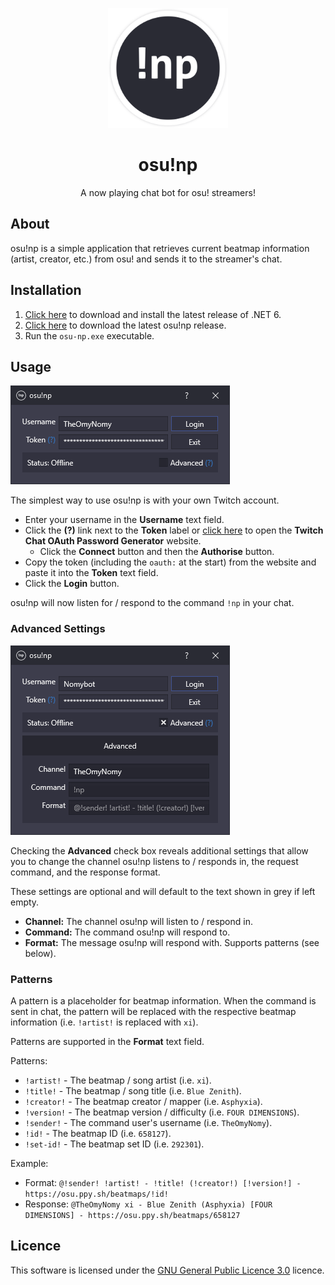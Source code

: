 <p align="center">
  <img width="192px" src="assets/logo.png">
</p>

<h1 align="center">osu!np</h1>

<p align="center">
  A now playing chat bot for osu! streamers!
</p>

## About

osu!np is a simple application that retrieves current beatmap information (artist, creator, etc.) from osu! and sends it
to the streamer's chat.

## Installation

1. [Click here](https://aka.ms/dotnet/6.0/windowsdesktop-runtime-win-x64.exe) to download and install the latest release
   of .NET 6.
2. [Click here](https://github.com/TheOmyNomy/OsuNowPlaying/releases/latest/download/osu-np.exe) to download the latest
   osu!np release.
3. Run the `osu-np.exe` executable.
## Usage

![](assets/example.png)

The simplest way to use osu!np is with your own Twitch account.

* Enter your username in the **Username** text field.
* Click the **(?)** link next to the **Token** label or [click here](https://twitchapps.com/tmi/) to open the **Twitch
  Chat OAuth Password Generator** website.
    * Click the **Connect** button and then the **Authorise** button.
* Copy the token (including the `oauth:` at the start) from the website and paste it into the **Token** text field.
* Click the **Login** button.

osu!np will now listen for / respond to the command `!np` in your chat.

### Advanced Settings

![](assets/advanced-example.png)

Checking the **Advanced** check box reveals additional settings that allow you to change the channel osu!np listens to /
responds in, the request command, and the response format.

These settings are optional and will default to the text shown in grey if left empty.

* **Channel:** The channel osu!np will listen to / respond in.
* **Command:** The command osu!np will respond to.
* **Format:** The message osu!np will respond with. Supports patterns (see below).

### Patterns

A pattern is a placeholder for beatmap information. When the command is sent in chat, the pattern will be replaced with
the respective beatmap information (i.e. `!artist!` is replaced with `xi`).

Patterns are supported in the **Format** text field.

Patterns:

* `!artist!` - The beatmap / song artist (i.e. `xi`).
* `!title!` - The beatmap / song title (i.e. `Blue Zenith`).
* `!creator!` - The beatmap creator / mapper (i.e. `Asphyxia`).
* `!version!` - The beatmap version / difficulty (i.e. `FOUR DIMENSIONS`).
* `!sender!` - The command user's username (i.e. `TheOmyNomy`).
* `!id!` - The beatmap ID (i.e. `658127`).
* `!set-id!` - The beatmap set ID (i.e. `292301`).

Example:

* Format: `@!sender! !artist! - !title! (!creator!) [!version!] - https://osu.ppy.sh/beatmaps/!id!`
* Response: `@TheOmyNomy xi - Blue Zenith (Asphyxia) [FOUR DIMENSIONS] - https://osu.ppy.sh/beatmaps/658127`

## Licence

This software is licensed under the [GNU General Public Licence 3.0](LICENCE) licence.